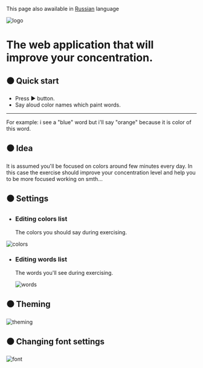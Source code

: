 This page also awailable in [Russian](#) language 

![logo](https://i.ibb.co/fXbyXrH/image.png)

# The web application that will improve your concentration.

## ⚫ Quick start

* Press ▶ button. 
* Say aloud color names which paint words.  

--------------------

For example: i see a "blue" word but i'll say "orange" because it is color of this word.  
  
  
## ⚫ Idea  

It is assumed you'll be focused on colors around few minutes every day. In  
this case the exercise should improve your concentration level and help you to be more focused working on smth...

## ⚫ Settings  

* ### **Editing colors list**  
  The colors you should say during exercising.  
    
![colors](https://i.ibb.co/Z2KD1TD/colors.png)
  
* ### **Editing words list**  
  The words you'll see during exercising.
    
  ![words](https://i.ibb.co/747TBqq/words.png)
  
## ⚫ Theming  
  
![theming](https://i.ibb.co/b1GzTqV/theming.gif)  
  
  
## ⚫ Changing font settings
  
![font](https://i.ibb.co/SfnKnCF/fonts.gif)
  
